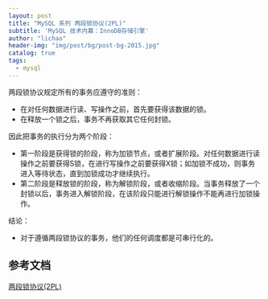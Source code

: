 ```yaml
---
layout: post
title: "MySQL 系列 两段锁协议(2PL)"
subtitle: 'MySQL 技术内幕：InnoDB存储引擎'
author: "lichao"
header-img: "img/post/bg/post-bg-2015.jpg"
catalog: true
tags:
  - mysql
---
```



两段锁协议规定所有的事务应遵守的准则：

- 在对任何数据进行读、写操作之前，首先要获得该数据的锁。
- 在释放一个锁之后，事务不再获取其它任何封锁。

因此把事务的执行分为两个阶段：

- 第一阶段是获得锁的阶段，称为加锁节点，或者扩展阶段。对任何数据进行读操作之前要获得S锁，在进行写操作之前要获得X锁；如加锁不成功，则事务进入等待状态，直到加锁成功才继续执行。
- 第二阶段是释放锁的阶段，称为解锁阶段，或者收缩阶段。当事务释放了一个封锁以后，事务进入解锁阶段，在该阶段只能进行解锁操作不能再进行加锁操作。

结论：

- 对于遵循两段锁协议的事务，他们的任何调度都是可串行化的。

## 参考文档

[两段锁协议(2PL)](https://www.modb.pro/db/138164)
